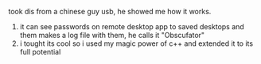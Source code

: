 took dis from a chinese guy usb, he showed me how it works.

1. it can see passwords on remote desktop app to saved desktops and them makes a log file with them, he calls it "Obscufator"
2. i tought its cool so i used my magic power of c++ and extended it to its full potential

